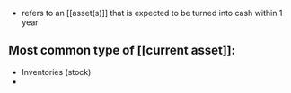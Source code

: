 - refers to an [[asset(s)]] that is expected to be turned into cash within 1 year
## Most common type of [[current asset]]:
- Inventories (stock)
- 